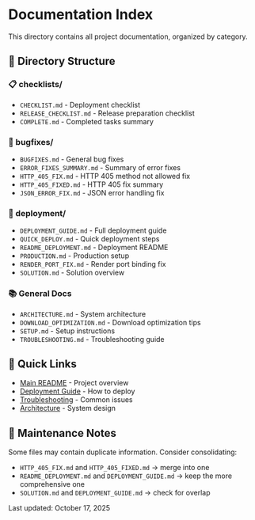 # Documentation Index

This directory contains all project documentation, organized by category.

## 📁 Directory Structure

### 📋 checklists/
- `CHECKLIST.md` - Deployment checklist
- `RELEASE_CHECKLIST.md` - Release preparation checklist
- `COMPLETE.md` - Completed tasks summary

### 🐛 bugfixes/
- `BUGFIXES.md` - General bug fixes
- `ERROR_FIXES_SUMMARY.md` - Summary of error fixes
- `HTTP_405_FIX.md` - HTTP 405 method not allowed fix
- `HTTP_405_FIXED.md` - HTTP 405 fix summary
- `JSON_ERROR_FIX.md` - JSON error handling fix

### 🚀 deployment/
- `DEPLOYMENT_GUIDE.md` - Full deployment guide
- `QUICK_DEPLOY.md` - Quick deployment steps
- `README_DEPLOYMENT.md` - Deployment README
- `PRODUCTION.md` - Production setup
- `RENDER_PORT_FIX.md` - Render port binding fix
- `SOLUTION.md` - Solution overview

### 📚 General Docs
- `ARCHITECTURE.md` - System architecture
- `DOWNLOAD_OPTIMIZATION.md` - Download optimization tips
- `SETUP.md` - Setup instructions
- `TROUBLESHOOTING.md` - Troubleshooting guide

## 📖 Quick Links

- [Main README](../README.md) - Project overview
- [Deployment Guide](deployment/DEPLOYMENT_GUIDE.md) - How to deploy
- [Troubleshooting](TROUBLESHOOTING.md) - Common issues
- [Architecture](ARCHITECTURE.md) - System design

## 🧹 Maintenance Notes

Some files may contain duplicate information. Consider consolidating:
- `HTTP_405_FIX.md` and `HTTP_405_FIXED.md` → merge into one
- `README_DEPLOYMENT.md` and `DEPLOYMENT_GUIDE.md` → keep the more comprehensive one
- `SOLUTION.md` and `DEPLOYMENT_GUIDE.md` → check for overlap

Last updated: October 17, 2025